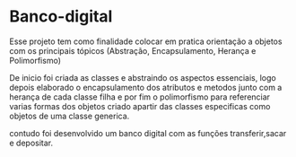 # Banco-digital

Esse projeto tem como finalidade colocar em pratica orientação a objetos com os principais tópicos (Abstração, Encapsulamento, Herança e Polimorfismo)

De inicio foi criada as classes e abstraindo os aspectos essenciais, logo depois elaborado o encapsulamento dos atributos e metodos junto com a herança de cada classe filha e por fim o polimorfismo para referenciar varias formas dos objetos criado apartir das classes especificas como objetos de uma classe generica.

contudo foi desenvolvido um banco digital com as funções transferir,sacar e depositar.





